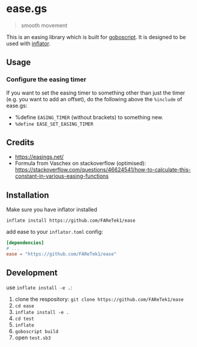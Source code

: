 # ease.gs

> smooth movement

This is an easing library which is built for [goboscript](https://github.com/aspizu/goboscript).
It is designed to be used with [inflator](https://github.com/faretek1/inflator).

## Usage

### Configure the easing timer

If you want to set the easing timer to something other than just the timer (e.g. you want to add an offset), do the following above the `%include` of ease.gs:
- %define `EASING_TIMER` (without brackets) to something new. 
- `%define EASE_SET_EASING_TIMER`

## Credits

- https://easings.net/
- Formula from Vaschex on stackoverflow (optimised): https://stackoverflow.com/questions/46624541/how-to-calculate-this-constant-in-various-easing-functions

## Installation

Make sure you have inflator installed

`inflate install https://github.com/FAReTek1/ease`

add ease to your `inflator.toml` config:
```toml
[dependencies]
# ...
ease = "https://github.com/FAReTek1/ease"
```

## Development

use `inflate install -e .`:

1. clone the respository: `git clone https://github.com/FAReTek1/ease`
2. `cd ease`
3. `inflate install -e .`
4. `cd test`
5. `inflate`
6. `goboscript build`
7. open `test.sb3`
